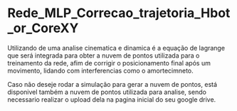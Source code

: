# Rede_MLP_Correcao_trajetoria_Hbot_or_CoreXY
Utilizando de uma analise cinematica e dinamica é a equação de lagrange que será integrada para obter a nuvem de pontos utilizada para o treinamento da rede, afim de corrigir o posicionamento final após um movimento, lidando com interferencias como o amortecimneto.

Caso não deseje rodar a simulação para gerar a nuvem de pontos, está disponivel também a nuvem de pontos utilizada para analise, sendo necessario realizar o upload dela na pagina inicial do seu google drive.

